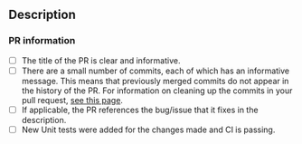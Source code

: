 <!-- DO NOT DELETE THIS TEMPLATE -->

## Description

<!--
Please add an informative description that covers that changes made by the pull request. 
This checklist is used to make sure that common issues in a pull request are addressed.
This will expedite the process of getting your pull request merged and avoid extra work on your part to fix issues discovered during the review process.
-->

### PR information
<!-- You can mark the following checkboxes as [x] to mark them during the PR creation itself. -->
- [ ] The title of the PR is clear and informative.
- [ ] There are a small number of commits, each of which has an informative message. This means that previously merged commits do not appear in the history of the PR. For information on cleaning up the commits in your pull request, [see this page](https://github.com/Azure/azure-powershell/blob/main/documentation/development-docs/cleaning-up-commits.md).
- [ ] If applicable, the PR references the bug/issue that it fixes in the description.
- [ ] New Unit tests were added for the changes made and CI is passing.

<!-- Thanks for using the checklist -->